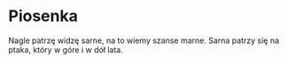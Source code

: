 # Piosenka
Nagle patrzę widzę sarne, na to wiemy szanse marne. Sarna patrzy się na ptaka, który w góre i w dół lata.

